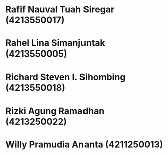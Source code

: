 # Rafif Nauval Tuah Siregar        (4213550017)
# Rahel Lina Simanjuntak           (4213550005)
# Richard Steven I. Sihombing      (4213550018)
# Rizki Agung Ramadhan             (4213250022)
# Willy Pramudia Ananta            (4211250013)
